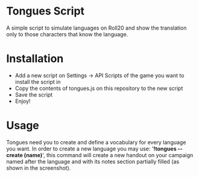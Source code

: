 # Tongues Script
A simple script to simulate languages on Roll20 and show the translation only to those characters that know the language.

# Installation
- Add a new script on Settings -> API Scripts of the game you want to install the script in
- Copy the contents of tongues.js on this repository to the new script
- Save the script
- Enjoy!

# Usage
Tongues need you to create and define a vocabulary for every language you want.
In order to create a new language you may use: '**!tongues --create (name)**', this command will create a new handout on your campaign named after the language and with its notes section partially filled (as shown in the screenshot).
